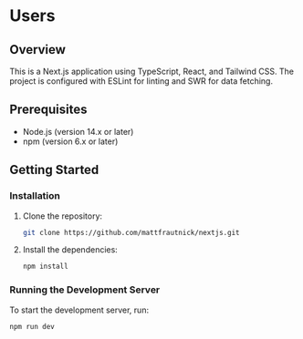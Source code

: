 # Users

## Overview

This is a Next.js application using TypeScript, React, and Tailwind CSS. The project is configured with ESLint for linting and SWR for data fetching.

## Prerequisites

- Node.js (version 14.x or later)
- npm (version 6.x or later)

## Getting Started

### Installation

1. Clone the repository:
    ```bash
    git clone https://github.com/mattfrautnick/nextjs.git
    ```

2. Install the dependencies:
    ```bash
    npm install
    ```

### Running the Development Server

To start the development server, run:
```bash
npm run dev